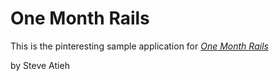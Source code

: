 # One Month Rails

This is the pinteresting sample application for
[*One Month Rails*](http://onemonthrails.com)

by Steve Atieh